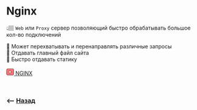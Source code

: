 # Nginx
👆🏽 `Web` или `Proxy` сервер позволяющий быстро обрабатывать большое кол-во подключений     

🎯 Может перехватывать и перенаправлять различные запросы        
🎯 Отдавать главный файл сайта    
🎯 Быстро отдавать статику     

<a href="https://www.youtube.com/watch?v=fo5KYjqPfWs&t=926s"><img src="https://raw.githubusercontent.com/webster6667/documentation/ebfd5a1acdc772d2de59331f5e127a76d08c9a8b/documentation-data/illustrations/video.svg" height="20px" title="ts" alt=""> NGINX</a>

<br>

### ⟵ **<a href="../../readme.md">Назад</a>**